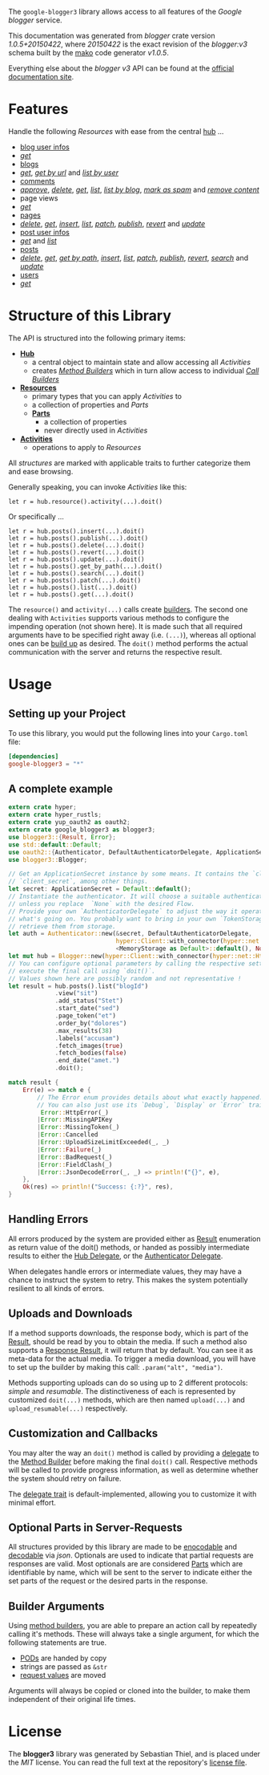 <!---
DO NOT EDIT !
This file was generated automatically from 'src/mako/api/README.md.mako'
DO NOT EDIT !
-->
The `google-blogger3` library allows access to all features of the *Google blogger* service.

This documentation was generated from *blogger* crate version *1.0.5+20150422*, where *20150422* is the exact revision of the *blogger:v3* schema built by the [mako](http://www.makotemplates.org/) code generator *v1.0.5*.

Everything else about the *blogger* *v3* API can be found at the
[official documentation site](https://developers.google.com/blogger/docs/3.0/getting_started).
# Features

Handle the following *Resources* with ease from the central [hub](https://docs.rs/google-blogger3/1.0.5+20150422/google_blogger3/struct.Blogger.html) ... 

* [blog user infos](https://docs.rs/google-blogger3/1.0.5+20150422/google_blogger3/struct.BlogUserInfo.html)
 * [*get*](https://docs.rs/google-blogger3/1.0.5+20150422/google_blogger3/struct.BlogUserInfoGetCall.html)
* [blogs](https://docs.rs/google-blogger3/1.0.5+20150422/google_blogger3/struct.Blog.html)
 * [*get*](https://docs.rs/google-blogger3/1.0.5+20150422/google_blogger3/struct.BlogGetCall.html), [*get by url*](https://docs.rs/google-blogger3/1.0.5+20150422/google_blogger3/struct.BlogGetByUrlCall.html) and [*list by user*](https://docs.rs/google-blogger3/1.0.5+20150422/google_blogger3/struct.BlogListByUserCall.html)
* [comments](https://docs.rs/google-blogger3/1.0.5+20150422/google_blogger3/struct.Comment.html)
 * [*approve*](https://docs.rs/google-blogger3/1.0.5+20150422/google_blogger3/struct.CommentApproveCall.html), [*delete*](https://docs.rs/google-blogger3/1.0.5+20150422/google_blogger3/struct.CommentDeleteCall.html), [*get*](https://docs.rs/google-blogger3/1.0.5+20150422/google_blogger3/struct.CommentGetCall.html), [*list*](https://docs.rs/google-blogger3/1.0.5+20150422/google_blogger3/struct.CommentListCall.html), [*list by blog*](https://docs.rs/google-blogger3/1.0.5+20150422/google_blogger3/struct.CommentListByBlogCall.html), [*mark as spam*](https://docs.rs/google-blogger3/1.0.5+20150422/google_blogger3/struct.CommentMarkAsSpamCall.html) and [*remove content*](https://docs.rs/google-blogger3/1.0.5+20150422/google_blogger3/struct.CommentRemoveContentCall.html)
* page views
 * [*get*](https://docs.rs/google-blogger3/1.0.5+20150422/google_blogger3/struct.PageViewGetCall.html)
* [pages](https://docs.rs/google-blogger3/1.0.5+20150422/google_blogger3/struct.Page.html)
 * [*delete*](https://docs.rs/google-blogger3/1.0.5+20150422/google_blogger3/struct.PageDeleteCall.html), [*get*](https://docs.rs/google-blogger3/1.0.5+20150422/google_blogger3/struct.PageGetCall.html), [*insert*](https://docs.rs/google-blogger3/1.0.5+20150422/google_blogger3/struct.PageInsertCall.html), [*list*](https://docs.rs/google-blogger3/1.0.5+20150422/google_blogger3/struct.PageListCall.html), [*patch*](https://docs.rs/google-blogger3/1.0.5+20150422/google_blogger3/struct.PagePatchCall.html), [*publish*](https://docs.rs/google-blogger3/1.0.5+20150422/google_blogger3/struct.PagePublishCall.html), [*revert*](https://docs.rs/google-blogger3/1.0.5+20150422/google_blogger3/struct.PageRevertCall.html) and [*update*](https://docs.rs/google-blogger3/1.0.5+20150422/google_blogger3/struct.PageUpdateCall.html)
* [post user infos](https://docs.rs/google-blogger3/1.0.5+20150422/google_blogger3/struct.PostUserInfo.html)
 * [*get*](https://docs.rs/google-blogger3/1.0.5+20150422/google_blogger3/struct.PostUserInfoGetCall.html) and [*list*](https://docs.rs/google-blogger3/1.0.5+20150422/google_blogger3/struct.PostUserInfoListCall.html)
* [posts](https://docs.rs/google-blogger3/1.0.5+20150422/google_blogger3/struct.Post.html)
 * [*delete*](https://docs.rs/google-blogger3/1.0.5+20150422/google_blogger3/struct.PostDeleteCall.html), [*get*](https://docs.rs/google-blogger3/1.0.5+20150422/google_blogger3/struct.PostGetCall.html), [*get by path*](https://docs.rs/google-blogger3/1.0.5+20150422/google_blogger3/struct.PostGetByPathCall.html), [*insert*](https://docs.rs/google-blogger3/1.0.5+20150422/google_blogger3/struct.PostInsertCall.html), [*list*](https://docs.rs/google-blogger3/1.0.5+20150422/google_blogger3/struct.PostListCall.html), [*patch*](https://docs.rs/google-blogger3/1.0.5+20150422/google_blogger3/struct.PostPatchCall.html), [*publish*](https://docs.rs/google-blogger3/1.0.5+20150422/google_blogger3/struct.PostPublishCall.html), [*revert*](https://docs.rs/google-blogger3/1.0.5+20150422/google_blogger3/struct.PostRevertCall.html), [*search*](https://docs.rs/google-blogger3/1.0.5+20150422/google_blogger3/struct.PostSearchCall.html) and [*update*](https://docs.rs/google-blogger3/1.0.5+20150422/google_blogger3/struct.PostUpdateCall.html)
* [users](https://docs.rs/google-blogger3/1.0.5+20150422/google_blogger3/struct.User.html)
 * [*get*](https://docs.rs/google-blogger3/1.0.5+20150422/google_blogger3/struct.UserGetCall.html)




# Structure of this Library

The API is structured into the following primary items:

* **[Hub](https://docs.rs/google-blogger3/1.0.5+20150422/google_blogger3/struct.Blogger.html)**
    * a central object to maintain state and allow accessing all *Activities*
    * creates [*Method Builders*](https://docs.rs/google-blogger3/1.0.5+20150422/google_blogger3/trait.MethodsBuilder.html) which in turn
      allow access to individual [*Call Builders*](https://docs.rs/google-blogger3/1.0.5+20150422/google_blogger3/trait.CallBuilder.html)
* **[Resources](https://docs.rs/google-blogger3/1.0.5+20150422/google_blogger3/trait.Resource.html)**
    * primary types that you can apply *Activities* to
    * a collection of properties and *Parts*
    * **[Parts](https://docs.rs/google-blogger3/1.0.5+20150422/google_blogger3/trait.Part.html)**
        * a collection of properties
        * never directly used in *Activities*
* **[Activities](https://docs.rs/google-blogger3/1.0.5+20150422/google_blogger3/trait.CallBuilder.html)**
    * operations to apply to *Resources*

All *structures* are marked with applicable traits to further categorize them and ease browsing.

Generally speaking, you can invoke *Activities* like this:

```Rust,ignore
let r = hub.resource().activity(...).doit()
```

Or specifically ...

```ignore
let r = hub.posts().insert(...).doit()
let r = hub.posts().publish(...).doit()
let r = hub.posts().delete(...).doit()
let r = hub.posts().revert(...).doit()
let r = hub.posts().update(...).doit()
let r = hub.posts().get_by_path(...).doit()
let r = hub.posts().search(...).doit()
let r = hub.posts().patch(...).doit()
let r = hub.posts().list(...).doit()
let r = hub.posts().get(...).doit()
```

The `resource()` and `activity(...)` calls create [builders][builder-pattern]. The second one dealing with `Activities` 
supports various methods to configure the impending operation (not shown here). It is made such that all required arguments have to be 
specified right away (i.e. `(...)`), whereas all optional ones can be [build up][builder-pattern] as desired.
The `doit()` method performs the actual communication with the server and returns the respective result.

# Usage

## Setting up your Project

To use this library, you would put the following lines into your `Cargo.toml` file:

```toml
[dependencies]
google-blogger3 = "*"
```

## A complete example

```Rust
extern crate hyper;
extern crate hyper_rustls;
extern crate yup_oauth2 as oauth2;
extern crate google_blogger3 as blogger3;
use blogger3::{Result, Error};
use std::default::Default;
use oauth2::{Authenticator, DefaultAuthenticatorDelegate, ApplicationSecret, MemoryStorage};
use blogger3::Blogger;

// Get an ApplicationSecret instance by some means. It contains the `client_id` and 
// `client_secret`, among other things.
let secret: ApplicationSecret = Default::default();
// Instantiate the authenticator. It will choose a suitable authentication flow for you, 
// unless you replace  `None` with the desired Flow.
// Provide your own `AuthenticatorDelegate` to adjust the way it operates and get feedback about 
// what's going on. You probably want to bring in your own `TokenStorage` to persist tokens and
// retrieve them from storage.
let auth = Authenticator::new(&secret, DefaultAuthenticatorDelegate,
                              hyper::Client::with_connector(hyper::net::HttpsConnector::new(hyper_rustls::TlsClient::new())),
                              <MemoryStorage as Default>::default(), None);
let mut hub = Blogger::new(hyper::Client::with_connector(hyper::net::HttpsConnector::new(hyper_rustls::TlsClient::new())), auth);
// You can configure optional parameters by calling the respective setters at will, and
// execute the final call using `doit()`.
// Values shown here are possibly random and not representative !
let result = hub.posts().list("blogId")
             .view("sit")
             .add_status("Stet")
             .start_date("sed")
             .page_token("et")
             .order_by("dolores")
             .max_results(38)
             .labels("accusam")
             .fetch_images(true)
             .fetch_bodies(false)
             .end_date("amet.")
             .doit();

match result {
    Err(e) => match e {
        // The Error enum provides details about what exactly happened.
        // You can also just use its `Debug`, `Display` or `Error` traits
         Error::HttpError(_)
        |Error::MissingAPIKey
        |Error::MissingToken(_)
        |Error::Cancelled
        |Error::UploadSizeLimitExceeded(_, _)
        |Error::Failure(_)
        |Error::BadRequest(_)
        |Error::FieldClash(_)
        |Error::JsonDecodeError(_, _) => println!("{}", e),
    },
    Ok(res) => println!("Success: {:?}", res),
}

```
## Handling Errors

All errors produced by the system are provided either as [Result](https://docs.rs/google-blogger3/1.0.5+20150422/google_blogger3/enum.Result.html) enumeration as return value of 
the doit() methods, or handed as possibly intermediate results to either the 
[Hub Delegate](https://docs.rs/google-blogger3/1.0.5+20150422/google_blogger3/trait.Delegate.html), or the [Authenticator Delegate](https://docs.rs/yup-oauth2/*/yup_oauth2/trait.AuthenticatorDelegate.html).

When delegates handle errors or intermediate values, they may have a chance to instruct the system to retry. This 
makes the system potentially resilient to all kinds of errors.

## Uploads and Downloads
If a method supports downloads, the response body, which is part of the [Result](https://docs.rs/google-blogger3/1.0.5+20150422/google_blogger3/enum.Result.html), should be
read by you to obtain the media.
If such a method also supports a [Response Result](https://docs.rs/google-blogger3/1.0.5+20150422/google_blogger3/trait.ResponseResult.html), it will return that by default.
You can see it as meta-data for the actual media. To trigger a media download, you will have to set up the builder by making
this call: `.param("alt", "media")`.

Methods supporting uploads can do so using up to 2 different protocols: 
*simple* and *resumable*. The distinctiveness of each is represented by customized 
`doit(...)` methods, which are then named `upload(...)` and `upload_resumable(...)` respectively.

## Customization and Callbacks

You may alter the way an `doit()` method is called by providing a [delegate](https://docs.rs/google-blogger3/1.0.5+20150422/google_blogger3/trait.Delegate.html) to the 
[Method Builder](https://docs.rs/google-blogger3/1.0.5+20150422/google_blogger3/trait.CallBuilder.html) before making the final `doit()` call. 
Respective methods will be called to provide progress information, as well as determine whether the system should 
retry on failure.

The [delegate trait](https://docs.rs/google-blogger3/1.0.5+20150422/google_blogger3/trait.Delegate.html) is default-implemented, allowing you to customize it with minimal effort.

## Optional Parts in Server-Requests

All structures provided by this library are made to be [enocodable](https://docs.rs/google-blogger3/1.0.5+20150422/google_blogger3/trait.RequestValue.html) and 
[decodable](https://docs.rs/google-blogger3/1.0.5+20150422/google_blogger3/trait.ResponseResult.html) via *json*. Optionals are used to indicate that partial requests are responses 
are valid.
Most optionals are are considered [Parts](https://docs.rs/google-blogger3/1.0.5+20150422/google_blogger3/trait.Part.html) which are identifiable by name, which will be sent to 
the server to indicate either the set parts of the request or the desired parts in the response.

## Builder Arguments

Using [method builders](https://docs.rs/google-blogger3/1.0.5+20150422/google_blogger3/trait.CallBuilder.html), you are able to prepare an action call by repeatedly calling it's methods.
These will always take a single argument, for which the following statements are true.

* [PODs][wiki-pod] are handed by copy
* strings are passed as `&str`
* [request values](https://docs.rs/google-blogger3/1.0.5+20150422/google_blogger3/trait.RequestValue.html) are moved

Arguments will always be copied or cloned into the builder, to make them independent of their original life times.

[wiki-pod]: http://en.wikipedia.org/wiki/Plain_old_data_structure
[builder-pattern]: http://en.wikipedia.org/wiki/Builder_pattern
[google-go-api]: https://github.com/google/google-api-go-client

# License
The **blogger3** library was generated by Sebastian Thiel, and is placed 
under the *MIT* license.
You can read the full text at the repository's [license file][repo-license].

[repo-license]: https://github.com/Byron/google-apis-rsblob/master/LICENSE.md
